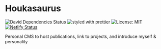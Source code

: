 # Houkasaurus

[![David Dependencies Status](https://david-dm.org/pterobyte/houkasaurus.svg)](https://david-dm.org/pterobyte/houkasaurus)
[![styled with prettier](https://img.shields.io/badge/styled_with-prettier-ff69b4.svg)](https://github.com/prettier/prettier)
[![License: MIT](https://img.shields.io/badge/License-MIT-yellow.svg)](https://opensource.org/licenses/MIT)
[![Netlify Status](https://api.netlify.com/api/v1/badges/db1500c5-d307-4fa7-acd0-60543ece4624/deploy-status)](https://app.netlify.com/sites/houkasaurus/deploys)

Personal CMS to host publications, link to projects, and introduce myself & personality
